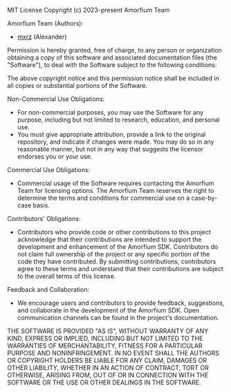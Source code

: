 MIT License Copyright (c) 2023-present Amorfium Team

Amorfium Team (Authors):
- [mxrz](https://github.com/Aleksandr-Strashevskiy) (Alexander)

Permission is hereby granted, free of charge, to any person or organization obtaining a copy of this software and associated documentation files (the "Software"), to deal with the Software subject to the following conditions:

The above copyright notice and this permission notice shall be included in all copies or substantial portions of the Software.

Non-Commercial Use Obligations:
- For non-commercial purposes, you may use the Software for any purpose, including but not limited to research, education, and personal use.
- You must give appropriate attribution, provide a link to the original repository, and indicate if changes were made. You may do so in any reasonable manner, but not in any way that suggests the licensor endorses you or your use.

Commercial Use Obligations:
- Commercial usage of the Software requires contacting the Amorfium Team for licensing options. The Amorfium Team reserves the right to determine the terms and conditions for commercial use on a case-by-case basis.

Contributors' Obligations:
- Contributors who provide code or other contributions to this project acknowledge that their contributions are intended to support the development and enhancement of the Amorfium SDK. Contributors do not claim full ownership of the project or any specific portion of the code they have contributed. By submitting contributions, contributors agree to these terms and understand that their contributions are subject to the overall terms of this license.

Feedback and Collaboration:
- We encourage users and contributors to provide feedback, suggestions, and collaborate in the development of the Amorfium SDK. Open communication channels can be found in the project's documentation.

THE SOFTWARE IS PROVIDED "AS IS", WITHOUT WARRANTY OF ANY KIND, EXPRESS OR IMPLIED, INCLUDING BUT NOT LIMITED TO THE WARRANTIES OF MERCHANTABILITY, FITNESS FOR A PARTICULAR PURPOSE AND NONINFRINGEMENT. IN NO EVENT SHALL THE AUTHORS OR COPYRIGHT HOLDERS BE LIABLE FOR ANY CLAIM, DAMAGES OR OTHER LIABILITY, WHETHER IN AN ACTION OF CONTRACT, TORT OR OTHERWISE, ARISING FROM, OUT OF OR IN CONNECTION WITH THE SOFTWARE OR THE USE OR OTHER DEALINGS IN THE SOFTWARE.